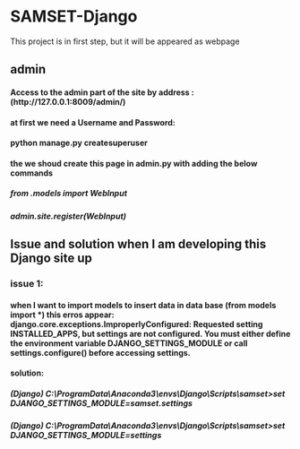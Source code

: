 # SAMSET-Django
This project is in first step, but it will be appeared as webpage
<h2> admin
   <h4>Access to the admin part of the site by address : (http://127.0.0.1:8009/admin/)
   <h4> at first we need a Username and Password:
      <h4> python manage.py createsuperuser
         <h4> the we shoud create this page in admin.py with adding the below commands
<h5>from .models import WebInput
<h5>admin.site.register(WebInput)



<h2> Issue and solution when I am developing this Django site up
   <p>
    <h3> issue 1: 
       <h4> when I want to import models to insert data in data base (from models import *) this erros appear:
    django.core.exceptions.ImproperlyConfigured: Requested setting INSTALLED_APPS, but settings are not configured. You must either define the environment variable DJANGO_SETTINGS_MODULE or call settings.configure() before accessing settings.
     <h4> solution: 
        <h5>(Django) C:\ProgramData\Anaconda3\envs\Django\Scripts\samset>set DJANGO_SETTINGS_MODULE=samset.settings
        <h5>(Django) C:\ProgramData\Anaconda3\envs\Django\Scripts\samset>set DJANGO_SETTINGS_MODULE=settings
     </p>

